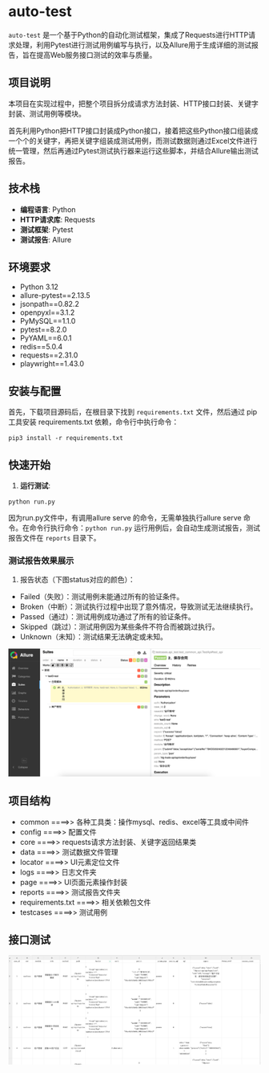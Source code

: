 # auto-test


`auto-test` 是一个基于Python的自动化测试框架，集成了Requests进行HTTP请求处理，利用Pytest进行测试用例编写与执行，以及Allure用于生成详细的测试报告，旨在提高Web服务接口测试的效率与质量。
## 项目说明
本项目在实现过程中，把整个项目拆分成请求方法封装、HTTP接口封装、关键字封装、测试用例等模块。

首先利用Python把HTTP接口封装成Python接口，接着把这些Python接口组装成一个个的关键字，再把关键字组装成测试用例，而测试数据则通过Excel文件进行统一管理，然后再通过Pytest测试执行器来运行这些脚本，并结合Allure输出测试报告。
## 技术栈

- **编程语言**: Python
- **HTTP请求库**: Requests
- **测试框架**: Pytest
- **测试报告**: Allure

## 环境要求
- Python 3.12
- allure-pytest==2.13.5
- jsonpath==0.82.2
- openpyxl==3.1.2
- PyMySQL==1.1.0
- pytest==8.2.0
- PyYAML==6.0.1
- redis==5.0.4
- requests==2.31.0
- playwright==1.43.0
## 安装与配置

首先，下载项目源码后，在根目录下找到 ```requirements.txt``` 文件，然后通过 pip 工具安装 requirements.txt 依赖，命令行中执行命令：

```
pip3 install -r requirements.txt
```
## 快速开始
1. **运行测试**:
```
python run.py
```
因为run.py文件中，有调用allure serve 的命令，无需单独执行allure serve 命令。在命令行执行命令：```python run.py``` 运行用例后，会自动生成测试报告，测试报告文件在 ```reports``` 目录下。
### 测试报告效果展示

1. 报告状态（下图status对应的颜色）：
 - Failed（失败）：测试用例未能通过所有的验证条件。
 - Broken（中断）：测试执行过程中出现了意外情况，导致测试无法继续执行。
 - Passed（通过）：测试用例成功通过了所有的验证条件。
 - Skipped（跳过）：测试用例因为某些条件不符合而被跳过执行。
 - Unknown（未知）：测试结果无法确定或未知。

![img.png](img.png)

## 项目结构
- common ====>> 各种工具类：操作mysql、redis、excel等工具或中间件
- config ====>> 配置文件
- core ====>> requests请求方法封装、关键字返回结果类
- data ====>> 测试数据文件管理
- locator ====>> UI元素定位文件
- logs ====>> 日志文件夹
- page ====>> UI页面元素操作封装
- reports ====>> 测试报告文件夹
- requirements.txt ====>> 相关依赖包文件
- testcases ====>> 测试用例

## 接口测试
![img_1.png](img_1.png)




